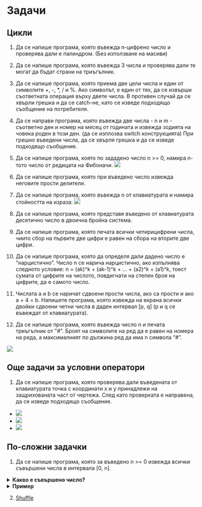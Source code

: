 # Задачи

## Цикли
1) Да се напише програма, която въвежда n-цифрено число и проверява дали е палиндром. (Без използване на масиви)

2) Да се напише програма, която въвежда 3 числа и проверява дали те могат да бъдат страни на триъгълник.

3) Да се напише програма, която приема две цели числа и един от символите +, -, *, / и %. Ако символът, е един от тях, да се извърши съответната операция върху двете числа. В противен случай да се хвърли грешка и да се catch-не, като се изведе подходящо съобщение на потребителя.

4) Да се направи програма, която въвежда две числа - n и m - съответно ден и номер на месец от годината и извежда зодията на човека роден в този ден. (да се изплозва switch конструкцията) При грешно въведени числа, да се хвърля грешка и да се изведе подходящо съобщение.

5) Да се напише програма, която по зададено число n >= 0, намира n-тото число от редицата на Фибоначи.
![](./assets/fibo.jpg)

6) Да се напише програма, която при въведено число извежда неговите прости делители.

7) Да се напише програма, която въвежда n от клавиатурата и намира стойността на израза:
![](./assets/formula.jpg)

8) Да се напише програма, която представя въведено от клавиатурата десетично число в двоична
бройна система.

9) Да се напише програма, която печата всички четирицифрени числа, чиито сбор на първите две
цифри е равен на сбора на вторите две цифри.

10) Да се напише програма, която да определя дали дадено число е “нарцистично”. Число n се
нарича нарцистично, ако изпълнява следното условие: n = (ak)^k + (ak-1)^k + ... + (a2)^k + (a1)^k,
тоест сумата от цифрите на числото, повдигнати на степен броя на цифрите, да е самото число.

11) Числата a и b се наричат сдвоени прости числа, ако са прости и ако a + 4 = b. Напишете
програма, която извежда на екрана всички двойки сдвоени четни числа в даден интервал [p, q] (p и q
се въвеждат от клавиатурата).

12) Да се напише програма, която въвежда число n и печата триъгълник от "#". Броят на символите
на ред да е равен на номера на реда, а максималният по дължина ред да има n символа “#”.

![](./assets/example_hashtag.png)

## Още задачи за условни оператори
1) Да се напише програма, която проверява дали въведената от клавиатурата точка с координати x и y принадлежи на защрихованата част от чертежа. След като проверката е направена, да се изведе подходящо съобщение.
- ![](./assets/gr_1.png)
- ![](./assets/gr_2.png)
- ![](./assets/graphic.jpg)

## По-сложни задачки

1) Да се напише програма, която за въведено n >= 0 извежда всички съвършени числа в интервала [0, n].

<details>
<summary>
<b>Какво е съвършено число?</b>
</summary>

>Съвършено число е такова, което се получава като сума на делителите си (без себе си).

</details>
<details>
<summary>
<b>Пример</b>
</summary>

>6 = 1 + 2 + 3

>28 = 1 + 2 + 4 + 7 + 14

>Следващите са 496, 8128,....

</details>


2) [Shuffle](./shuffle.pdf)
